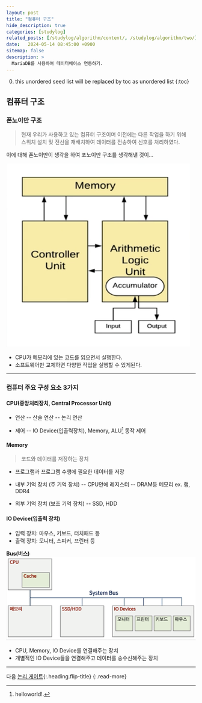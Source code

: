 ```yaml
---
layout: post
title: "컴퓨터 구조"
hide_description: true
categories: [studylog]
related_posts: [/studylog/algorithm/content/, /studylog/algorithm/two/]
date:   2024-05-14 08:45:00 +0900
sitemap: false
description: >
  MariaDB를 사용하여 데이터베이스 연동하기.
---
```


0. this unordered seed list will be replaced by toc as unordered list 
{:toc}

## 컴퓨터 구조
### 폰노이만 구조
> 현재 우리가 사용하고 있는 컴퓨터 구조이며 이전에는 다른 작업을 하기 위해<br>스위치 설치 및 전선을 재배치하여 데이터를 전송하여 신호를 처리하였다.

이에 대해 폰노이만이 생각을 하여 포노이만 구조를 생각해낸 것이...

![폰노이만 구조](/assets/study/컴퓨터공학/컴퓨터구조/폰노이만구조.png)
- CPU가 메모리에 있는 코드를 읽으면서 실행한다.
- 소프트웨어만 교체하면 다양한 작업을 실행할 수 있게된다.
<hr>

### 컴퓨터 주요 구성 요소 3가지
#### CPU(중앙처리장치, Central Processor Unit)
> 

- 연산
-- 산술 연산
-- 논리 연산

- 제어
-- IO Device(입출력장치), Memory, ALU[^1] 동작 제어

[^1]: helloworld!.

#### Memory
> 코드와 데이터를 저장하는 장치

- 프로그램과 프로그램 수행에 필요한 데이터를 저장

- 내부 기억 장치 (주 기억 장치)
-- CPU안에 레지스터
-- DRAM등 메모리 ex. 램, DDR4

- 외부 기억 장치 (보조 기억 장치)
-- SSD, HDD

#### IO Device(입출력 장치)
- 입력 장치: 마우스, 키보드, 터치패드 등
- 출력 장치: 모니터, 스피커, 프린터 등

**Bus(버스)**
![Bus Image](/assets/study/컴퓨터공학/컴퓨터구조/bus구조.png)
- CPU, Memory, IO Device를 연결해주는 장치
- 개별적인 IO Device들을 연결해주고 데이터를 송수신해주는 장치
<hr>

다음 [논리 게이트]([컴퓨터공학]02논리게이트.md){:.heading.flip-title}
{:.read-more}

